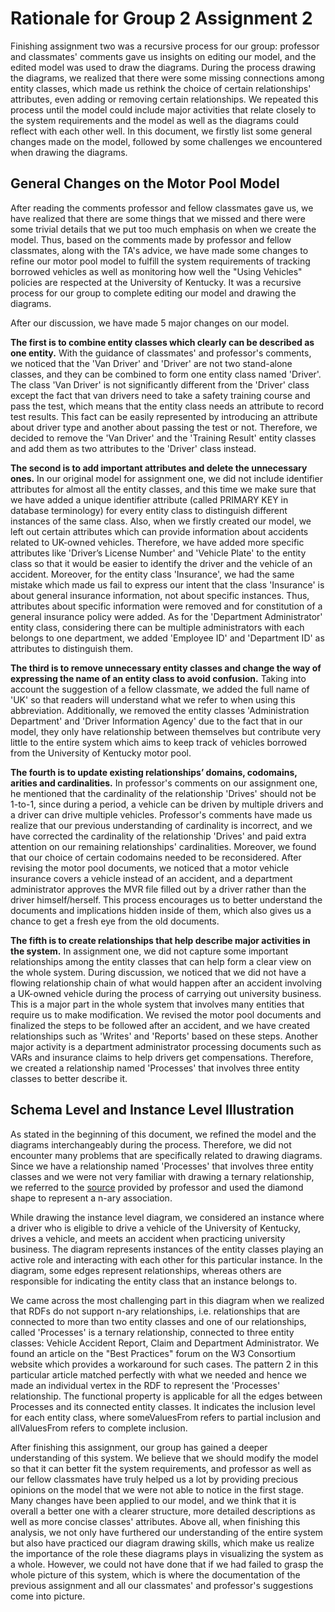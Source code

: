 # Rationale for Group 2 Assignment 2

Finishing assignment two was a recursive process for our group: professor and classmates' comments gave us insights on editing our model, and the edited model was used to draw the diagrams. During the process drawing the diagrams, we realized that there were some missing connections among entity classes, which made us rethink the choice of certain relationships' attributes, even adding or removing certain relationships. We repeated this process until the model could include major activities that relate closely to the system requirements and the model as well as the diagrams could reflect with each other well. In this document, we firstly list some general changes made on the model, followed by some challenges we encountered when drawing the diagrams.

## General Changes on the Motor Pool Model
After reading the comments professor and fellow classmates gave us, we have realized that there are some things that we missed and there were some trivial details that we put too much emphasis on when we create the model. Thus, based on the comments made by professor and fellow classmates, along with the TA's advice, we have made some changes to refine our motor pool model to fulfill the system requirements of tracking borrowed vehicles as well as monitoring how well the "Using Vehicles" policies are respected at the University of Kentucky. It was a recursive process for our group to complete editing our model and drawing the diagrams. 

After our discussion, we have made 5 major changes on our model.

**The first is to combine entity classes which clearly can be described as one entity.** With the guidance of classmates' and professor's comments, we noticed that the 'Van Driver' and 'Driver' are not two stand-alone classes, and they can be combined to form one entity class named 'Driver'. The class 'Van Driver' is not significantly different from the 'Driver' class except the fact that van drivers need to take a safety training course and pass the test, which means that the entity class needs an attribute to record test results. This fact can be easily represented by introducing an attribute about driver type and another about passing the test or not. Therefore, we decided to remove the 'Van Driver' and the 'Training Result' entity classes and add them as two attributes to the 'Driver' class instead.

**The second is to add important attributes and delete the unnecessary ones.** In our original model for assignment one, we did not include identifier attributes for almost all the entity classes, and this time we make sure that we have added a unique identifier attribute (called PRIMARY KEY in database terminology) for every entity class to distinguish different instances of the same class. Also, when we firstly created our model, we left out certain attributes which can provide information about accidents related to UK-owned vehicles. Therefore, we have added more specific attributes like 'Driver’s License Number' and 'Vehicle Plate' to the entity class so that it would be easier to identify the driver and the vehicle of an accident. Moreover, for the entity class 'Insurance', we had the same mistake which made us fail to express our intent that the class 'Insurance' is about general insurance information, not about specific instances. Thus, attributes about specific information were removed and for constitution of a general insurance policy were added. As for the 'Department Administrator' entity class, considering there can be multiple administrators with each belongs to one department, we added 'Employee ID' and 'Department ID' as attributes to distinguish them.

**The third is to remove unnecessary entity classes and change the way of expressing the name of an entity class to avoid confusion.** Taking into account the suggestion of a fellow classmate, we added the full name of 'UK' so that readers will understand what we refer to when using this abbreviation. Additionally, we removed the entity classes 'Administration Department' and 'Driver Information Agency' due to the fact that in our model, they only have relationship between themselves but contribute very little to the entire system which aims to keep track of vehicles borrowed from the University of Kentucky motor pool.

**The fourth is to update existing relationships’ domains, codomains, arities and cardinalities.** In professor's comments on our assignment one, he mentioned that the cardinality of the relationship 'Drives' should not be 1-to-1, since during a period, a vehicle can be driven by multiple drivers and a driver can drive multiple vehicles. Professor's comments have made us realize that our previous understanding of cardinality is incorrect, and we have corrected the cardinality of the relationship 'Drives' and paid extra attention on our remaining relationships' cardinalities. Moreover, we found that our choice of certain codomains needed to be reconsidered. After revising the motor pool documents, we noticed that a motor vehicle insurance covers a vehicle instead of an accident, and a department administrator approves the MVR file filled out by a driver rather than the driver himself/herself. This process encourages us to better understand the documents and implications hidden inside of them, which also gives us a chance to get a fresh eye from the old documents.

**The fifth is to create relationships that help describe major activities in the system.** In assignment one, we did not capture some important relationships among the entity classes that can help form a clear view on the whole system. During discussion, we noticed that we did not have a flowing relationship chain of what would happen after an accident involving a UK-owned vehicle during the process of carrying out university business. This is a major part in the whole system that involves many entities that require us to make modification. We revised the motor pool documents and finalized the steps to be followed after an accident, and we have created relationships such as 'Writes' and 'Reports' based on these steps. Another major activity is a department administrator processing documents such as VARs and insurance claims to help drivers get compensations. Therefore, we created a relationship named 'Processes' that involves three entity classes to better describe it.

## Schema Level and Instance Level Illustration
As stated in the beginning of this document, we refined the model and the diagrams interchangeably during the process. Therefore, we did not encounter many problems that are specifically related to drawing diagrams. Since we have a relationship named 'Processes' that involves three entity classes and we were not very familiar with drawing a ternary relationship, we referred to the [source](https://tutorialseye.com/uml-diagrams.html) provided by professor and used the diamond shape to represent a n-ary association.

While drawing the instance level diagram, we considered an instance where a driver who is eligible to drive a vehicle of the University of Kentucky, drives a vehicle, and meets an accident when practicing university business. The diagram represents instances of the entity classes playing an active role and interacting with each other for this particular instance. In the diagram, some edges represent relationships, whereas others are responsible for indicating the entity class that an instance belongs to.

We came across the most challenging part in this diagram when we realized that RDFs do not support n-ary relationships, i.e. relationships that are connected to more than two entity classes and one of our relationships, called 'Processes' is a ternary relationship, connected to three entity classes: Vehicle Accident Report, Claim and Department Administrator. We found an article on the "Best Practices" forum on the W3 Consortium website which provides a workaround for such cases. The pattern 2 in this particular article matched perfectly with what we needed and hence we made an individual vertex in the RDF to represent the 'Processes' relationship. The functional property is applicable for all the edges between Processes and its connected entity classes. It indicates the inclusion level for each entity class, where someValuesFrom refers to partial inclusion and allValuesFrom refers to complete inclusion.

After finishing this assignment, our group has gained a deeper understanding of this system. We believe that we should modify the model so that it can better fit the system requirements, and professor as well as our fellow classmates have truly helped us a lot by providing precious opinions on the model that we were not able to notice in the first stage. Many changes have been applied to our model, and we think that it is overall a better one with a clearer structure, more detailed descriptions as well as more concise classes' attributes. Above all, when finishing this analysis, we not only have furthered our understanding of the entire system but also have practiced our diagram drawing skills, which make us realize the importance of the role these diagrams plays in visualizing the system as a whole. However, we could not have done that if we had failed to grasp the whole picture of this system, which is where the documentation of the previous assignment and all our classmates' and professor's suggestions come into picture.
